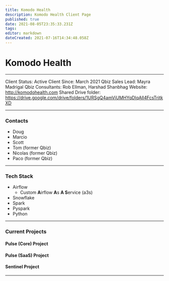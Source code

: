 ```yaml
---
title: Komodo Health
description: Komodo Health Client Page
published: true
date: 2021-08-05T23:35:33.231Z
tags: 
editor: markdown
dateCreated: 2021-07-16T14:34:48.058Z
---
```


# Komodo Health

---

Client Status: Active
Client Since: March 2021
Qbiz Sales Lead: Mayra Madrigal
Qbiz Consultants: Rob Ellman, Harshad Shanbhag
Website: http://komodohealth.com
Shared Drive folder: https://drive.google.com/drive/folders/1URSgQ4amViUMHYqDlqAll4FcsTrjtkXD

---

### Contacts
* Doug
* Marcio
* Scott
* Tom (former Qbiz)
* Nicolas (former Qbiz)
* Paco (former Qbiz)

---

### Tech Stack
* Airflow
  * Custom **A**irflow **A**s **A S**ervice (a3s)
* Snowflake
* Spark
* Pyspark
* Python

---


### Current Projects

#### Pulse (Core) Project

#### Pulse (SaaS) Project

#### Sentinel Project


---